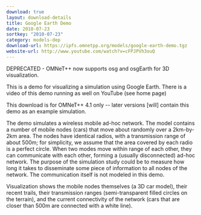```yaml
---
download: true
layout: download-details
title: Google Earth Demo
date: 2010-07-23
sortkey: "2010-07-23"
category: models-dep
download-url: https://ipfs.omnetpp.org/models/google-earth-demo.tgz
website-url: http://www.youtube.com/watch?v=cFPJPVh3ouQ
---
```


DEPRECATED - OMNeT++ now supports osg and osgEarth for 3D visualization.

This is a demo for visualizing a simulation using Google Earth. There is a video of this demo running as well on YouTube (see home page)

This download is for OMNeT++ 4.1 only -- later versions [will] contain this demo as an example simulation.

The demo simulates a wireless mobile ad-hoc network. The model contains a number of mobile nodes (cars) that move about randomly over a 2km-by-2km area. The nodes have identical radios, with a transmission range of about 500m; for simplicity, we assume that the area covered by each radio is a perfect circle. When two modes move within range of each other, they can communicate with each other, forming a (usually disconnected) ad-hoc network. The purpose of the simulation study could be to measure how long it takes to disseminate some piece of information to all nodes of the network. The communication itself is not modeled in this demo.

Visualization shows the mobile nodes themselves (a 3D car model), their recent trails, their transmission ranges (semi-transparent filled circles on the terrain), and the current connectivity of the network (cars that are closer than 500m are connected with a white line).

